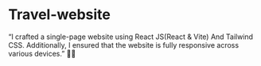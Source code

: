 # Travel-website

“I crafted a single-page website using React JS(React & Vite) And Tailwind CSS. Additionally, I ensured that the website is fully responsive across various devices.” 🌟🚀
